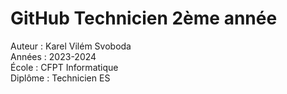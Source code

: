 # GitHub Technicien 2ème année

Auteur : Karel Vilém Svoboda   
Années : 2023-2024   
École : CFPT Informatique   
Diplôme : Technicien ES   